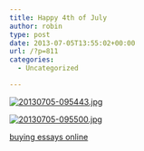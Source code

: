 ```yaml
---
title: Happy 4th of July
author: robin
type: post
date: 2013-07-05T13:55:02+00:00
url: /?p=811
categories:
  - Uncategorized

---
```

[<img src="http://robinandmike.com/wp-content/uploads/2013/07/20130705-095443.jpg" alt="20130705-095443.jpg" class="alignnone size-full" />][1]

[<img src="http://robinandmike.com/wp-content/uploads/2013/07/20130705-095500.jpg" alt="20130705-095500.jpg" class="alignnone size-full" />][2]

[buying essays online][3]

 [1]: http://robinandmike.com/wp-content/uploads/2013/07/20130705-095443.jpg
 [2]: http://robinandmike.com/wp-content/uploads/2013/07/20130705-095500.jpg
 [3]: http://iga.edu/online-essays-for-sale/ "buying essays online"